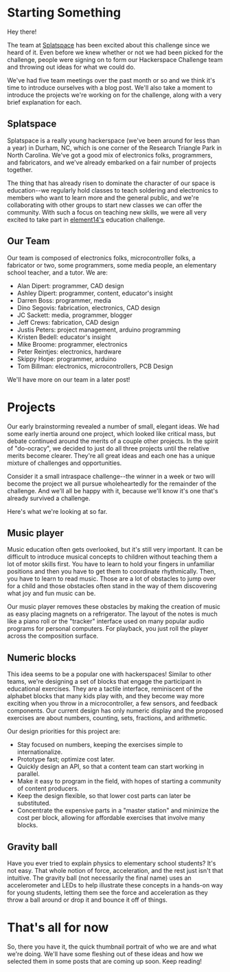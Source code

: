 <!--
post#: 1
summary: intro post
-->
# Starting Something

Hey there! 

The team at [Splatspace][splatspace] has been excited about this challenge since we heard of it. Even before we knew whether or not we had been picked for the challenge, people were signing on to form our Hackerspace Challenge team and throwing out ideas for what we could do.

We've had five team meetings over the past month or so and we think it's time to introduce ourselves with a blog post. We'll also take a moment to introduce the projects we're working on for the challenge, along with a very brief explanation for each.

## Splatspace

Splatspace is a really young hackerspace (we've been around for less than a year) in Durham, NC, which is one corner of the Research Triangle Park in North Carolina. We've got a good mix of electronics folks, programmers, and fabricators, and we've already embarked on a fair number of projects together.

The thing that has already risen to dominate the character of our space is education--we regularly hold classes to teach soldering and electronics to members who want to learn more and the general public, and we're collaborating with other groups to start new classes we can offer the community. With such a focus on teaching new skills, we were all very excited to take part in [element14's][element14] education challenge.

## Our Team

Our team is composed of electronics folks, microcontroller folks, a fabricator or two, some programmers, some media people, an elementary school teacher, and a tutor. We are:

* Alan Dipert: programmer, CAD design
* Ashley Dipert: programmer, content, educator's insight
* Darren Boss: programmer, media
* Dino Segovis: fabrication, electronics, CAD design
* JC Sackett: media, programmer, blogger
* Jeff Crews: fabrication, CAD design
* Justis Peters: project management, arduino programming 
* Kristen Bedell: educator's insight
* Mike Broome: programmer, electronics
* Peter Reintjes: electronics, hardware
* Skippy Hope: programmer, arduino
* Tom Billman: electronics, microcontrollers, PCB Design

We'll have more on our team in a later post!

# Projects

Our early brainstorming revealed a number of small, elegant ideas. We had some early inertia around one project, which looked like critical mass, but debate continued around the merits of a couple other projects. In the spirit of "do-ocracy", we decided to just do all three projects until the relative merits become clearer. They're all great ideas and each one has a unique mixture of challenges and opportunities.

Consider it a small intraspace challenge--the winner in a week or two will become the project we all pursue wholeheartedly for the remainder of the challenge. And we'll all be happy with it, because we'll know it's one that's already survived a challenge.

Here's what we're looking at so far.

## Music player

Music education often gets overlooked, but it's still very important. It can be difficult to introduce musical concepts to children without teaching them a lot of motor skills first. You have to learn to hold your fingers in unfamiliar positions and then you have to get them to coordinate rhythmically. Then, you have to learn to read music. Those are a lot of obstacles to jump over for a child and those obstacles often stand in the way of them discovering what joy and fun music can be.

Our music player removes these obstacles by making the creation of music as easy placing magnets on a refrigerator. The layout of the notes is much like a piano roll or the "tracker" interface used on many popular audio programs for personal computers. For playback, you just roll the player across the composition surface.

## Numeric blocks

This idea seems to be a popular one with hackerspaces! Similar to other teams, we're designing a set of blocks that engage the participant in educational exercises. They are a tactile interface, reminiscent of the alphabet blocks that many kids play with, and they become way more exciting when you throw in a microcontroller, a few sensors, and feedback components. Our current design has only numeric display and the proposed exercises are about numbers, counting, sets, fractions, and arithmetic.

Our design priorities for this project are:

* Stay focused on numbers, keeping the exercises simple to internationalize.
* Prototype fast; optimize cost later.
* Quickly design an API, so that a content team can start working in parallel.
* Make it easy to program in the field, with hopes of starting a community of content producers.
* Keep the design flexible, so that lower cost parts can later be substituted.
* Concentrate the expensive parts in a "master station" and minimize the cost per block, allowing for affordable exercises that involve many blocks.

## Gravity ball

Have you ever tried to explain physics to elementary school students? It's not easy. That whole notion of force, acceleration, and the rest just isn't that intuitive. The gravity ball (not necessarily the final name) uses an accelerometer and LEDs to help illustrate these concepts in a hands-on way for young students, letting them see the force and acceleration as they throw a ball around or drop it and bounce it off of things.

# That's all for now

So, there you have it, the quick thumbnail portrait of who we are and what we're doing. We'll have some fleshing out of these ideas and how we selected them in some posts that are coming up soon. Keep reading!

<!-- links -->
[splatspace]: http://splatspace.org "Splatspace, Durham's Makerspace"
[element14]: http://element14.com "Design Engineer Community"
